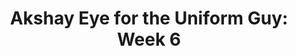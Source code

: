 ---
layout: post
title: "Akshay Eye for the Uniform Guy: Week 6"
description: "No witty intro this week — let’s get straight to the k..."
permalink: https://www.fromtherumbleseat.com/2019/10/9/20902181/akshay-eye-for-the-uniform-guy-week-6-cfp-georgia-tech-uniforms-kits-jerseys-college-football-gear
---